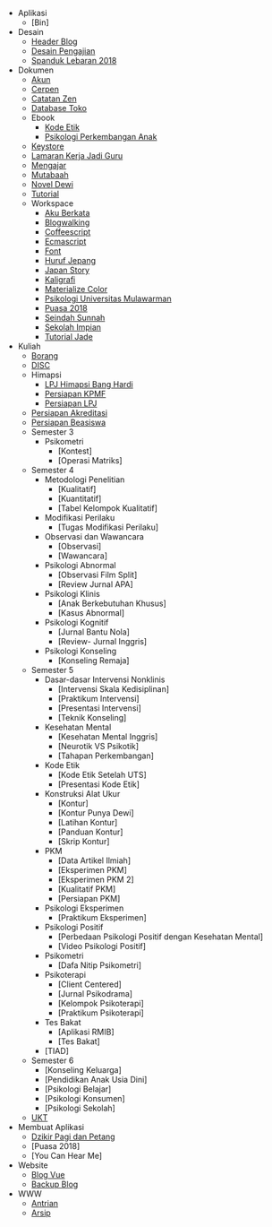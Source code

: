 - Aplikasi
    - [Bin]
- Desain
    - [Header Blog](https://github.com/amazing-guardian/header-blog)
    - [Desain Pengajian](https://github.com/amazing-guardian/desain-pengajian)
    - [Spanduk Lebaran 2018](https://github.com/amazing-guardian/spanduk-lebaran-2018)
- Dokumen
    - [Akun](https://github.com/amazing-guardian/akun)
    - [Cerpen](https://github.com/amazing-guardian/cerpen)
    - [Catatan Zen](https://github.com/amazing-guardian/catatan-zen)
    - [Database Toko](https://github.com/amazing-guardian/database-toko)
    - Ebook
        - [Kode Etik](https://github.com/amazing-guardian/kode-etik)
        - [Psikologi Perkembangan Anak](https://github.com/amazing-guardian/psikologi-perkembangan-anak)
    - [Keystore](https://github.com/amazing-guardian/keystore)
    - [Lamaran Kerja Jadi Guru](https://github.com/amazing-guardian/lamaran-kerja-jadi-guru)
    - [Mengajar](https://github.com/amazing-guardian/mengajar)
    - [Mutabaah](https://github.com/amazing-guardian/mutabaah)
    - [Novel Dewi](https://github.com/amazing-guardian/novel-dewi)
    - [Tutorial](https://github.com/amazing-guardian/tutorial)
    - Workspace
        - [Aku Berkata](https://github.com/amazing-guardian/aku-berkata)
        - [Blogwalking](https://github.com/amazing-guardian/blogwalking)
        - [Coffeescript](https://github.com/amazing-guardian/coffeescript)
        - [Ecmascript](https://github.com/amazing-guardian/ecmascript)
        - [Font](https://github.com/amazing-guardian/font)
        - [Huruf Jepang](https://github.com/amazing-guardian/huruf-jepang)
        - [Japan Story](https://github.com/amazing-guardian/japan-story)
        - [Kaligrafi](https://github.com/amazing-guardian/kaligrafi)
        - [Materialize Color](https://github.com/amazing-guardian/materialize-color)
        - [Psikologi Universitas Mulawarman](https://github.com/amazing-guardian/psikologi-universitas-mulawarman)
        - [Puasa 2018](https://github.com/amazing-guardian/puasa-2018)
        - [Seindah Sunnah](https://github.com/amazing-guardian/seindah-sunnah)
        - [Sekolah Impian](https://github.com/amazing-guardian/sekolah-impian)
        - [Tutorial Jade](https://github.com/amazing-guardian/tutorial-jade)
- Kuliah
    - [Borang](https://github.com/amazing-guardian/borang)
    - [DISC](https://github.com/amazing-guardian/disc)
    - Himapsi
        - [LPJ Himapsi Bang Hardi](https://github.com/amazing-guardian/lpj-himapsi-bang-hardi)
        - [Persiapan KPMF](https://github.com/amazing-guardian/persiapan-kpmf)
        - [Persiapan LPJ](https://github.com/amazing-guardian/persiapan-lpj)
    - [Persiapan Akreditasi](https://github.com/amazing-guardian/persiapan-akreditasi)
    - [Persiapan Beasiswa](https://github.com/amazing-guardian/persiapan-beasiswa)
    - Semester 3
        - Psikometri
            - [Kontest]
            - [Operasi Matriks]
    - Semester 4
        - Metodologi Penelitian
            - [Kualitatif]
            - [Kuantitatif]
            - [Tabel Kelompok Kualitatif]
        - Modifikasi Perilaku
            - [Tugas Modifikasi Perilaku]
        - Observasi dan Wawancara
            - [Observasi]
            - [Wawancara]
        - Psikologi Abnormal
            - [Observasi Film Split]
            - [Review Jurnal APA]
        - Psikologi Klinis
            - [Anak Berkebutuhan Khusus]
            - [Kasus Abnormal]
        - Psikologi Kognitif
            - [Jurnal Bantu Nola]
            - [Review- Jurnal Inggris]
        - Psikologi Konseling
            - [Konseling Remaja]
    - Semester 5
        - Dasar-dasar Intervensi Nonklinis
            - [Intervensi Skala Kedisiplinan]
            - [Praktikum Intervensi]
            - [Presentasi Intervensi]
            - [Teknik Konseling]
        - Kesehatan Mental
            - [Kesehatan Mental Inggris]
            - [Neurotik VS Psikotik]
            - [Tahapan Perkembangan]
        - Kode Etik
            - [Kode Etik Setelah UTS]
            - [Presentasi Kode Etik]
        - Konstruksi Alat Ukur
            - [Kontur]
            - [Kontur Punya Dewi]
            - [Latihan Kontur]
            - [Panduan Kontur]
            - [Skrip Kontur]
        - PKM
            - [Data Artikel Ilmiah]
            - [Eksperimen PKM]
            - [Eksperimen PKM 2]
            - [Kualitatif PKM]
            - [Persiapan PKM]
        - Psikologi Eksperimen
            - [Praktikum Eksperimen]
        - Psikologi Positif
            - [Perbedaan Psikologi Positif dengan Kesehatan Mental]
            - [Video Psikologi Positif]
        - Psikometri
            - [Dafa Nitip Psikometri]
        - Psikoterapi
            - [Client Centered]
            - [Jurnal Psikodrama]
            - [Kelompok Psikoterapi]
            - [Praktikum Psikoterapi]
        - Tes Bakat
            - [Aplikasi RMIB]
            - [Tes Bakat]
        - [TIAD]
	- Semester 6
        - [Konseling Keluarga]
        - [Pendidikan Anak Usia Dini]
        - [Psikologi Belajar]
        - [Psikologi Konsumen]
        - [Psikologi Sekolah]
    - [UKT](https://github.com/amazing-guardian/ukt)
- Membuat Aplikasi
    - [Dzikir Pagi dan Petang](https://github.com/amazing-guardian/dzikir-pagi-dan-petang)
    - [Puasa 2018]
	- [You Can Hear Me]
- Website
    - [Blog Vue](https://github.com/amazing-guardian/blog-vue)
    - [Backup Blog](https://github.com/amazing-guardian/backup-blog)
- WWW
    - [Antrian](https://github.com/amazing-guardian/antrian)
    - [Arsip](https://github.com/amazing-guardian/arsip)

<!-- collapsing list -->

<style type="text/css">
  li {
    cursor: pointer;
  }
</style>

<script type="text/javascript">
    document.writeln('<scr'+'ipt type="text/javascript" src="jquery.min.js?'+Math.random()+'"></scr'+'ipt>')
</script>
<script type="text/javascript">
  $('li').children().slideUp('fast')
  $('li a').slideDown('fast')
  $('li').click(function(e){
    e.stopPropagation()
    $(this).children().slideToggle('fast')
    $(this).find('a').slideDown('fast')
  })
</script>